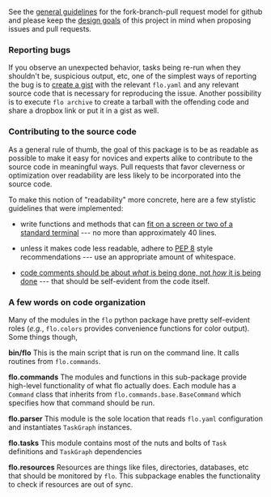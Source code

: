 See the
[general guidelines](https://help.github.com/articles/using-pull-requests)
for the fork-branch-pull request model for github and please keep the
[design goals](README.md#design-goals) of this project in mind when
proposing issues and pull requests.

### Reporting bugs

If you observe an unexpected behavior, tasks being re-run when they
shouldn't be, suspicious output, etc, one of the simplest ways of
reporting the bug is to [create a gist](https://gist.github.com/) with
the relevant `flo.yaml` and any relevant source code that is necessary
for reproducing the issue. Another possibility is to execute `flo
archive` to create a tarball with the offending code and share a
dropbox link or put it in a gist as well.

### Contributing to the source code

As a general rule of thumb, the goal of this package is to be as
readable as possible to make it easy for novices and experts alike to
contribute to the source code in meaningful ways. Pull requests that
favor cleverness or optimization over readability are less likely to
be incorporated into the source code.

To make this notion of "readability" more concrete, here are a few
stylistic guidelines that were implemented:

* write functions and methods that can
  [fit on a screen or two of a standard terminal](https://www.kernel.org/doc/Documentation/CodingStyle)
  --- no more than approximately 40 lines.

* unless it makes code less readable, adhere to
  [PEP 8](http://legacy.python.org/dev/peps/pep-0008/) style
  recommendations --- use an appropriate amount of whitespace.

* [code comments should be about *what* is being done, not *how* it is being done](https://www.kernel.org/doc/Documentation/CodingStyle)
  --- that should be self-evident from the code itself.

### A few words on code organization

Many of the modules in the `flo` python package have pretty
self-evident roles (*e.g.*, `flo.colors` provides convenience
functions for color output). Some things though, 

**bin/flo** This is the main script that is run on the command
line. It calls routines from `flo.commands`.

**flo.commands** The modules and functions in this sub-package
provide high-level functionality of what flo actually does. Each
module has a `Command` class that inherits from
`flo.commands.base.BaseCommand` which specifies how that command
should be run.

**flo.parser** This module is the sole location that reads `flo.yaml`
configuration and instantiates `TaskGraph` instances.

**flo.tasks** This module contains most of the nuts and bolts of
`Task` definitions and `TaskGraph` dependencies

**flo.resources** Resources are things like files, directories,
databases, etc that should be monitored by `flo`. This subpackage
enables the functionality to check if resources are out of sync.
